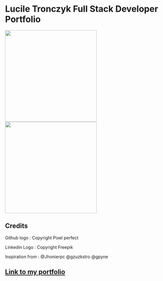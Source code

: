 # Lucile Tronczyk Full Stack Developer Portfolio

 <img src="https://res.cloudinary.com/dsioshcio/image/upload/v1679443342/Screenshot_2023-03-21_at_16.02.54_vec7zh.png" width="300px"/>
  <img src="https://res.cloudinary.com/dsioshcio/image/upload/v1679443355/Screenshot_2023-03-21_at_16.03.27_wvrzuv.png" width="300px"/>

## Credits

Github logo : Copyright Pixel perfect

Linkedin Logo : Copyright Freepik

Inspiration from :
@Jhonierpc
@gzuzkstro
@gpyne

## [Link to my portfolio](https://lucile-tech.com/)
